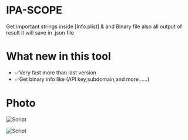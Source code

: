 # IPA-SCOPE

Get important strings inside [Info.plist] & and Binary file also all output of result it will save in .json file 

# What new in this tool 
* ✅Very fast more than last version
* ✅Get binary info like (API key,subdomain,and more .....)

# Photo
![Script](https://github.com/xcodeOn1/ipa-scope/blob/main/output/photo_2021-12-03_17-29-34.jpg "Script Interface")

![Script](https://up4net.com/uploads3/up4net-Cloud.jpg)
